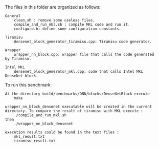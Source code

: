 The files in this folder are organized as follows:

    General
        clean.sh : remove some useless files.
        compile_and_run_mkl.sh : compile MKL code and run it. 
        configure.h: define some configuration constants.

    Tiramisu
        densenet_block_generator_tiramisu.cpp: Tiramisu code generator.

    Wrapper
        wrapper_nn_block.cpp: wrapper file that calls the code generated by Tiramisu.

    Intel MKL
        densenet_block_generator_mkl.cpp: code that calls Intel MKL DenseNet block. 

To run this benchmark:

    At the directory build/benchmarks/DNN/blocks/DenseNetBlock execute 
	    make 

    wrapper_nn_block_densenet executable will be created in the current directory. To compare the result of tiramisu with MKL execute :
        ./compile_and_run_mkl.sh
    then 
        ./wrapper_nn_block_densenet
    
    execution results could be found in the text files : 
        mkl_result.txt
        tiramisu_result.txt
